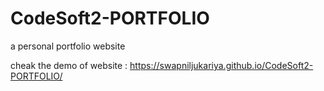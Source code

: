 # CodeSoft2-PORTFOLIO
a personal portfolio website

cheak the demo of website : https://swapniljukariya.github.io/CodeSoft2-PORTFOLIO/
